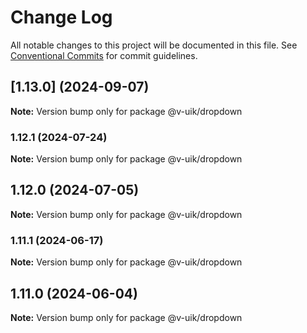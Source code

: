 # Change Log

All notable changes to this project will be documented in this file.
See [Conventional Commits](https://conventionalcommits.org) for commit guidelines.

## [1.13.0] (2024-09-07)

**Note:** Version bump only for package @v-uik/dropdown





### 1.12.1 (2024-07-24)

**Note:** Version bump only for package @v-uik/dropdown





## 1.12.0 (2024-07-05)

**Note:** Version bump only for package @v-uik/dropdown





### 1.11.1 (2024-06-17)

**Note:** Version bump only for package @v-uik/dropdown





## 1.11.0 (2024-06-04)

**Note:** Version bump only for package @v-uik/dropdown
